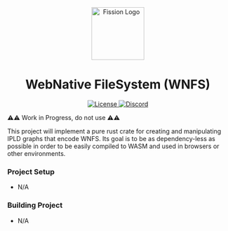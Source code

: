 <div align="center">
  <a href="assets/logo.svg" target="_blank">
    <img src="https://raw.githubusercontent.com/fission-suite/rs-wnfs/main/assets/logo.svg" alt="Fission Logo" width="120" height="120"></img>
  </a>

  <h1 align="center">WebNative FileSystem (WNFS)</h1>

  <p>
    <!-- <a href="https://crates.io/crates/rs-wnfs">
      <img src="https://img.shields.io/crates/v/rs-wnfs?label=crates" alt="Concurrency Docs">
    </a> -->
    <!-- <a href="https://codecov.io/gh/fission-suite/rs-wnfs">
      <img src="https://codecov.io/gh/fission-suite/rs-wnfs/branch/main/graph/badge.svg?token=95YHXFMFF4" alt="Code Coverage"/>
    </a> -->
    <!-- <a href="https://github.com/fission-suite/rs-wnfs/actions?query=">
      <img src="https://github.com/fission-suite/rs-wnfs/actions/workflows/checks.yaml/badge.svg" alt="Build Status">
    </a> -->
    <a href="https://github.com/fission-suite/rs-wnfs/blob/master/LICENSE">
      <img src="https://img.shields.io/badge/License-Apache%202.0-blue.svg" alt="License">
    </a>
    <!-- <a href="https://docs.rs/fission-suite/rs-wnfs">
      <img src="https://img.shields.io/static/v1?label=Docs&message=docs.rs&color=blue" alt="Concurrency Docs">
    </a> -->
    <a href="https://discord.gg/zAQBDEq">
      <img src="https://img.shields.io/static/v1?label=Discord&message=join%20us!&color=mediumslateblue" alt="Discord">
    </a>
  </p>
</div>

⚠️⚠️ Work in Progress, do not use ⚠️⚠️

This project will implement a pure rust crate for creating and manipulating IPLD graphs that encode WNFS.
Its goal is to be as dependency-less as possible in order to be easily compiled to WASM and used in browsers or other environments.

### Project Setup

- N/A

### Building Project

- N/A
